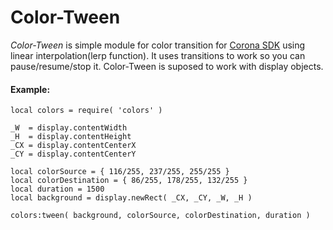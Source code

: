# Color-Tween

*Color-Tween* is simple module for color transition for [Corona SDK](https://coronalabs.com/corona-sdk/) using linear interpolation(lerp function). It uses transitions to work so you can pause/resume/stop it. Color-Tween is suposed to work with
display objects.

#### Example:

```
local colors = require( 'colors' )

_W  = display.contentWidth
_H  = display.contentHeight
_CX = display.contentCenterX
_CY = display.contentCenterY

local colorSource = { 116/255, 237/255, 255/255 }
local colorDestination = { 86/255, 178/255, 132/255 }
local duration = 1500
local background = display.newRect( _CX, _CY, _W, _H )

colors:tween( background, colorSource, colorDestination, duration )
```
